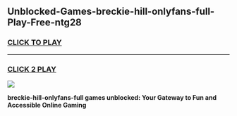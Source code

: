 
## Unblocked-Games-breckie-hill-onlyfans-full-Play-Free-ntg28
<h3>
<a href="https://premium76.site?title=breckie-hill-onlyfans-full&ref=10A">CLICK TO PLAY</a></h3>
<hr>

<h3>
<a href="https://premium76.site?title=breckie-hill-onlyfans-full&ref=10A">CLICK 2 PLAY</a>
  
</h3>

<a href="https://premium76.site?title=breckie-hill-onlyfans-full&ref=10A"><img src="https://clearcache.store/games.png"></a>


**breckie-hill-onlyfans-full games unblocked: Your Gateway to Fun and Accessible Online Gaming**
